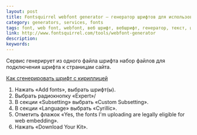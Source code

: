 ```yaml
---
layout: post
title: Fontsquirrel webfont generator — генератор шрифтов для использования в web
category: generators, services, fonts
tags: font, web font, webfont, веб шрифт, вебшрифт, генератор, текст, шрифт
link: http://www.fontsquirrel.com/tools/webfont-generator
description:
keywords:
---
```


<p>Сервис генерирует из одного файла шрифта набор файлов для подключения шрифта к страницам сайта.</p>
<div class="panel panel-code"><div class="panel-heading"><p class="panel-title"><a href="#collapse_64" data-toggle="collapse" class="local-link">Как сгенерировать шрифт с кириллицей
</a></p></div><div class="panel-collapse collapse" id="collapse_64"><div class="panel-body">
<ol>
<li>Нажать «Add fonts», выбрать шрифт(ы).</li>
<li>Выбрать радиокнопку «Expert»/</li>
<li>В секции «Subsetting» выбрать «Custom Subsetting».</li>
<li>В секции «Language» выбрать «Cyrillic».</li>
<li>Отметить флажок «Yes, the fonts I'm uploading are legally eligible for web embedding».</li>
<li>Нажать «Download Your Kit».</li>
</ol>
</div></div></div>
